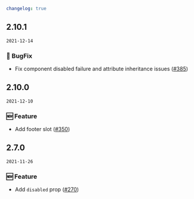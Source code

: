 ```yaml
changelog: true
```

## 2.10.1

`2021-12-14`

### 🐛 BugFix

- Fix <doption> component disabled failure and attribute inheritance issues ([#385](https://github.com/arco-design/arco-design-vue/pull/385))


## 2.10.0

`2021-12-10`

### 🆕 Feature

- Add footer slot ([#350](https://github.com/arco-design/arco-design-vue/pull/350))


## 2.7.0

`2021-11-26`

### 🆕 Feature

- Add `disabled` prop ([#270](https://github.com/arco-design/arco-design-vue/pull/270))


